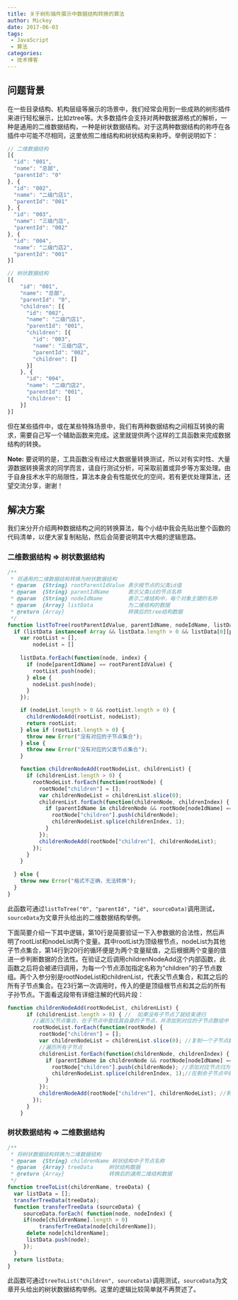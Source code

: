 ```yaml
---
title: 关于树形插件展示中数据结构转换的算法
author: Mickey
date: 2017-06-03
tags:
 - JavaScript
 - 算法
categories:
 - 技术博客
---
```


## 问题背景
在一些目录结构、机构层级等展示的场景中，我们经常会用到一些成熟的树形插件来进行轻松展示，比如ztree等。大多数插件会支持对两种数据源格式的解析，一种是通用的二维数据结构，一种是树状数据结构。对于这两种数据结构的称呼在各插件中可能不尽相同，这里依照二维结构和树状结构来称呼。举例说明如下：

``` JavaScript
// 二维数据结构
[{
  "id": "001",
  "name": "总部",
  "parentId": "0"
}, {
  "id": "002",
  "name": "二级门店1",
  "parentId": "001"
}, {
  "id": "003",
  "name": "三级门店",
  "parentId": "002"
}, {
  "id": "004",
  "name": "二级门店2",
  "parentId": "001"
}]

// 树状数据结构
[{
    "id": "001",
    "name": "总部",
    "parentId": "0",
    "children": [{
      "id": "002",
      "name": "二级门店1",
      "parentId": "001",
      "children": [{
        "id": "003",
        "name": "三级门店",
        "parentId": "002",
        "children": []
      }]
    }, {
      "id": "004",
      "name": "二级门店2",
      "parentId": "001",
      "children": []
    }]
}]
```
但在某些插件中，或在某些特殊场景中，我们有两种数据结构之间相互转换的需求，需要自己写一个辅助函数来完成。这里就提供两个这样的工具函数来完成数据结构的转换。

**Note:** 要说明的是，工具函数没有经过大数据量转换测试，所以对有实时性、大量源数据转换需求的同学而言，请自行测试分析，可采取前置或异步等方案处理。由于自身技术水平的局限性，算法本身会有性能优化的空间，若有更优处理算法，还望交流分享，谢谢！<i class="icon-smile"></i>

## 解决方案
我们来分开介绍两种数据结构之间的转换算法，每个小结中我会先贴出整个函数的代码清单，以便大家复制粘贴，然后会简要说明其中大概的逻辑思路。

### 二维数据结构 => 树状数据结构
```javaScript
/**
 * 将通用的二维数据结构转换为树状数据结构
 * @param  {String} rootParentIdValue 表示根节点的父类id值
 * @param  {String} parentIdName      表示父类id的节点名称
 * @param  {String} nodeIdName        表示二维结构中，每个对象主键的名称
 * @param  {Array} listData           为二维结构的数据
 * @return {Array}                    转换后的tree结构数据
 */
function listToTree(rootParentIdValue, parentIdName, nodeIdName, listData) {
  if (listData instanceof Array && listData.length > 0 && listData[0][parentIdName]) {
    var rootList = [],
        nodeList = []
      
    listData.forEach(function(node, index) {
      if (node[parentIdName] == rootParentIdValue) {
        rootList.push(node);
      } else {
        nodeList.push(node);
      }
    });

    if (nodeList.length > 0 && rootList.length > 0) {
      childrenNodeAdd(rootList, nodeList);
      return rootList;
    } else if (rootList.length > 0) {
      throw new Error("没有对应的子节点集合");
    } else {
      throw new Error("没有对应的父类节点集合");
    }

    function childrenNodeAdd(rootNodeList, childrenList) {
      if (childrenList.length > 0) { 
        rootNodeList.forEach(function(rootNode) {
          rootNode["children"] = [];
          var childrenNodeList = childrenList.slice(0); 
          childrenList.forEach(function(childrenNode, childrenIndex) {
            if (parentIdName in childrenNode && rootNode[nodeIdName] == childrenNode[parentIdName]) {
              rootNode["children"].push(childrenNode);
              childrenNodeList.splice(childrenIndex, 1);
            }
          });
          childrenNodeAdd(rootNode["children"], childrenNodeList);
        });
      }
    }
    
  } else {
    throw new Error("格式不正确，无法转换");
  }
}
```
此函数可通过`listToTree("0", "parentId", "id", sourceData)`调用测试，`sourceData`为文章开头给出的二维数据结构举例。

下面简要介绍一下其中逻辑，第10行是简要验证一下入参数据的合法性，然后声明了rootList和nodeList两个变量。其中rootList为顶级根节点，nodeList为其他子节点集合，第14行到20行的循环便是为两个变量赋值，之后根据两个变量的值进一步判断数据的合法性。在验证之后调用childrenNodeAdd这个内部函数，此函数之后将会被递归调用，为每一个节点添加指定名称为“children”的子节点数组。两个入参分别是rootNodeList和childrenList，代表父节点集合，和其之后的所有子节点集合。在23行第一次调用时，传入的便是顶级根节点和其之后的所有子孙节点。下面看这段带有详细注解的代码片段：

```javascript
function childrenNodeAdd(rootNodeList, childrenList) {
      if (childrenList.length > 0) { //  如果没有子节点了就结束递归
        //遍历父节点集合，在子节点中查找其自身的子节点，并添加到对应的子节点数组中
        rootNodeList.forEach(function(rootNode) {
          rootNode["children"] = [];
          var childrenNodeList = childrenList.slice(0); //复制一个子节点数据，用于存放剩余的子节点
          //遍历所有子节点
          childrenList.forEach(function(childrenNode, childrenIndex) {
            if (parentIdName in childrenNode && rootNode[nodeIdName] == childrenNode[parentIdName]) { //根节点的id 等于子节点的父类id
              rootNode["children"].push(childrenNode); //添加对应节点归为子节点
              childrenNodeList.splice(childrenIndex, 1);//在剩余子节点中剔除已经分配过的子节点
            }
          });
          childrenNodeAdd(rootNode["children"], childrenNodeList); //剩余子节点继续递归执行，每次递归一次就表示节点增加一级。
        });
      }
    }
```


### 树状数据结构 => 二维数据结构
  
```javascript
/**
 * 将树状数据结构转换为二维数据结构
 * @param  {String} childrenName 树状结构中子节点名称
 * @param  {Array} treeData     树状结构数据
 * @return {Array}              转换后的通用二维结构数据
 */
function treeToList(childrenName, treeData) {
  var listData = [];
  transferTreeData(treeData);
  function transferTreeData (sourceData) {
     sourceData.forEach( function(node, nodeIndex) {
     if(node[childrenName].length > 0)
          transferTreeData(node[childrenName]);
      delete node[childrenName];
      listData.push(node);
     });
  }
  return listData;
}
```
此函数可通过`treeToList("children", sourceData)`调用测试，`sourceData`为文章开头给出的树状数据结构举例。这里的逻辑比较简单就不再赘述了。


  [1]: http://mickeywang.com
  [2]: http://weibo.com/MickeyLaughing



